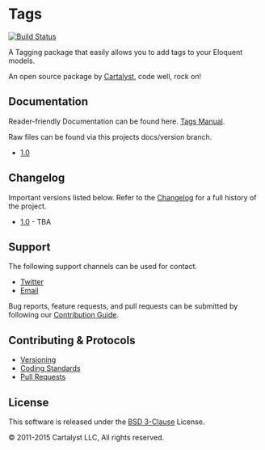# Tags

[![Build Status](http://ci.cartalyst.com/build-status/svg/33)](http://ci.cartalyst.com/build-status/view/33)

A Tagging package that easily allows you to add tags to your Eloquent models.

An open source package by [Cartalyst](https://cartalyst.com), code well, rock on!

## Documentation

Reader-friendly Documentation can be found here. [Tags Manual](https://cartalyst.com/manual/tags).

Raw files can be found via this projects docs/version branch.

- [1.0](https://github.com/cartalyst/tags/tree/docs/1.0)

## Changelog

Important versions listed below. Refer to the [Changelog](CHANGELOG.md) for a full history of the project.

- [1.0](CHANGELOG.md) - TBA

## Support

The following support channels can be used for contact.

- [Twitter](https://cartalyst.com/@twitter)
- [Email](mailto:help@cartalyst.com)

Bug reports, feature requests, and pull requests can be submitted by following our [Contribution Guide](CONTRIBUTING.md).

## Contributing & Protocols

- [Versioning](CONTRIBUTING.md#versioning)
- [Coding Standards](CONTRIBUTING.md#coding-standards)
- [Pull Requests](CONTRIBUTING.md#pull-requests)

## License

This software is released under the [BSD 3-Clause](LICENSE) License.

© 2011-2015 Cartalyst LLC, All rights reserved.
